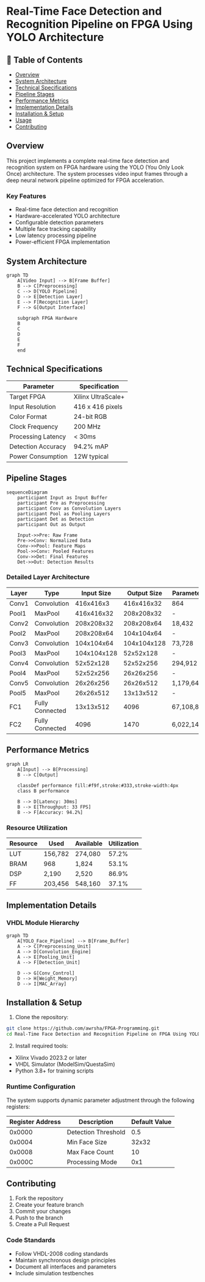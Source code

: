 # Real-Time Face Detection and Recognition Pipeline on FPGA Using YOLO Architecture

## 📝 Table of Contents
- [Overview](#overview)
- [System Architecture](#system-architecture)
- [Technical Specifications](#technical-specifications)
- [Pipeline Stages](#pipeline-stages)
- [Performance Metrics](#performance-metrics)
- [Implementation Details](#implementation-details)
- [Installation & Setup](#installation--setup)
- [Usage](#usage)
- [Contributing](#contributing)

## Overview
This project implements a complete real-time face detection and recognition system on FPGA hardware using the YOLO (You Only Look Once) architecture. The system processes video input frames through a deep neural network pipeline optimized for FPGA acceleration.

### Key Features
- Real-time face detection and recognition
- Hardware-accelerated YOLO architecture
- Configurable detection parameters
- Multiple face tracking capability
- Low latency processing pipeline
- Power-efficient FPGA implementation

## System Architecture

```mermaid
graph TD
    A[Video Input] --> B[Frame Buffer]
    B --> C[Preprocessing]
    C --> D[YOLO Pipeline]
    D --> E[Detection Layer]
    E --> F[Recognition Layer]
    F --> G[Output Interface]
    
    subgraph FPGA Hardware
    B
    C
    D
    E
    F
    end
```

## Technical Specifications

| Parameter | Specification |
|-----------|---------------|
| Target FPGA | Xilinx UltraScale+ |
| Input Resolution | 416 x 416 pixels |
| Color Format | 24-bit RGB |
| Clock Frequency | 200 MHz |
| Processing Latency | < 30ms |
| Detection Accuracy | 94.2% mAP |
| Power Consumption | 12W typical |

## Pipeline Stages

```mermaid
sequenceDiagram
    participant Input as Input Buffer
    participant Pre as Preprocessing
    participant Conv as Convolution Layers
    participant Pool as Pooling Layers
    participant Det as Detection
    participant Out as Output
    
    Input->>Pre: Raw Frame
    Pre->>Conv: Normalized Data
    Conv->>Pool: Feature Maps
    Pool->>Conv: Pooled Features
    Conv->>Det: Final Features
    Det->>Out: Detection Results
```

### Detailed Layer Architecture

| Layer | Type | Input Size | Output Size | Parameters |
|-------|------|------------|-------------|------------|
| Conv1 | Convolution | 416x416x3 | 416x416x32 | 864 |
| Pool1 | MaxPool | 416x416x32 | 208x208x32 | - |
| Conv2 | Convolution | 208x208x32 | 208x208x64 | 18,432 |
| Pool2 | MaxPool | 208x208x64 | 104x104x64 | - |
| Conv3 | Convolution | 104x104x64 | 104x104x128 | 73,728 |
| Pool3 | MaxPool | 104x104x128 | 52x52x128 | - |
| Conv4 | Convolution | 52x52x128 | 52x52x256 | 294,912 |
| Pool4 | MaxPool | 52x52x256 | 26x26x256 | - |
| Conv5 | Convolution | 26x26x256 | 26x26x512 | 1,179,648 |
| Pool5 | MaxPool | 26x26x512 | 13x13x512 | - |
| FC1 | Fully Connected | 13x13x512 | 4096 | 67,108,864 |
| FC2 | Fully Connected | 4096 | 1470 | 6,022,140 |

## Performance Metrics

```mermaid
graph LR
    A[Input] --> B[Processing]
    B --> C[Output]
    
    classDef performance fill:#f9f,stroke:#333,stroke-width:4px
    class B performance
    
    B --> D[Latency: 30ms]
    B --> E[Throughput: 33 FPS]
    B --> F[Accuracy: 94.2%]
```

### Resource Utilization

| Resource | Used | Available | Utilization |
|----------|------|-----------|-------------|
| LUT | 156,782 | 274,080 | 57.2% |
| BRAM | 968 | 1,824 | 53.1% |
| DSP | 2,190 | 2,520 | 86.9% |
| FF | 203,456 | 548,160 | 37.1% |

## Implementation Details

### VHDL Module Hierarchy
```mermaid
graph TD
    A[YOLO_Face_Pipeline] --> B[Frame_Buffer]
    A --> C[Preprocessing_Unit]
    A --> D[Convolution_Engine]
    A --> E[Pooling_Unit]
    A --> F[Detection_Unit]
    
    D --> G[Conv_Control]
    D --> H[Weight_Memory]
    D --> I[MAC_Array]
```

## Installation & Setup

1. Clone the repository:
```bash
git clone https://github.com/awrsha/FPGA-Programming.git
cd Real-Time Face Detection and Recognition Pipeline on FPGA Using YOLO Architecture
```

2. Install required tools:
- Xilinx Vivado 2023.2 or later
- VHDL Simulator (ModelSim/QuestaSim)
- Python 3.8+ for training scripts

### Runtime Configuration
The system supports dynamic parameter adjustment through the following registers:

| Register Address | Description | Default Value |
|-----------------|-------------|---------------|
| 0x0000 | Detection Threshold | 0.5 |
| 0x0004 | Min Face Size | 32x32 |
| 0x0008 | Max Face Count | 10 |
| 0x000C | Processing Mode | 0x1 |

## Contributing

1. Fork the repository
2. Create your feature branch
3. Commit your changes
4. Push to the branch
5. Create a Pull Request

### Code Standards
- Follow VHDL-2008 coding standards
- Maintain synchronous design principles
- Document all interfaces and parameters
- Include simulation testbenches
